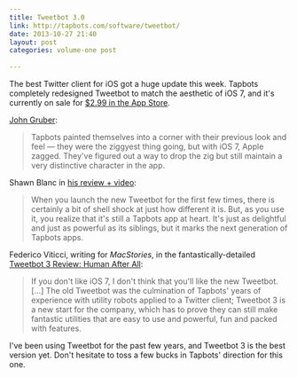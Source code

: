 ```yaml
---
title: Tweetbot 3.0
link: http://tapbots.com/software/tweetbot/
date: 2013-10-27 21:40
layout: post
categories: volume-one post
 
---
```



The best Twitter client for iOS got a huge update this week. Tapbots completely redesigned Tweetbot to match the aesthetic of iOS 7, and it's currently on sale for [$2.99 in the App Store](https://itunes.apple.com/us/app/id722294701?mt=8).

[John Gruber](http://daringfireball.net/linked/2013/10/24/tweetbot-3):

> Tapbots painted themselves into a corner with their previous look and feel &mdash; they were the ziggyest thing going, but with iOS 7, Apple zagged. They've figured out a way to drop the zig but still maintain a very distinctive character in the app.

Shawn Blanc in [his review + video](http://shawnblanc.net/2013/10/video-review-new-tweetbot-ios7/):

> When you launch the new Tweetbot for the first few times, there is certainly a bit of shell shock at just how different it is. But, as you use it, you realize that it's still a Tapbots app at heart. It's just as delightful and just as powerful as its siblings, but it marks the next generation of Tapbots apps.

Federico Viticci, writing for _MacStories_, in the fantastically-detailed [Tweetbot 3 Review: Human After All](http://www.macstories.net/reviews/tweetbot-3-review-human-after-all/):

> If you don't like iOS 7, I don't think that you'll like the new Tweetbot. [...] The old Tweetbot was the culmination of Tapbots' years of experience with utility robots applied to a Twitter client; Tweetbot 3 is a new start for the company, which has to prove they can still make fantastic utilities that are easy to use and powerful, fun and packed with features.

I've been using Tweetbot for the past few years, and Tweetbot 3 is the best version yet. Don't hesitate to toss a few bucks in Tapbots' direction for this one.
